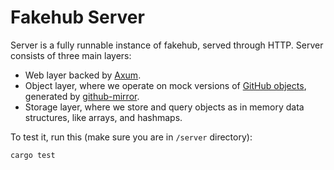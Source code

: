 # Fakehub Server

Server is a fully runnable instance of fakehub, served through HTTP. Server
consists of three main layers:

* Web layer backed by [Axum].
* Object layer, where we operate on mock versions of
[GitHub objects][GitHub API], generated by [github-mirror](/github-mirror).
* Storage layer, where we store and query objects as in memory data structures,
like arrays, and hashmaps.

To test it, run this (make sure you are in `/server` directory):

```bash
cargo test
```

[Axum]: https://github.com/tokio-rs/axum
[GitHub API]: https://docs.github.com/en/rest?apiVersion=2022-11-28
